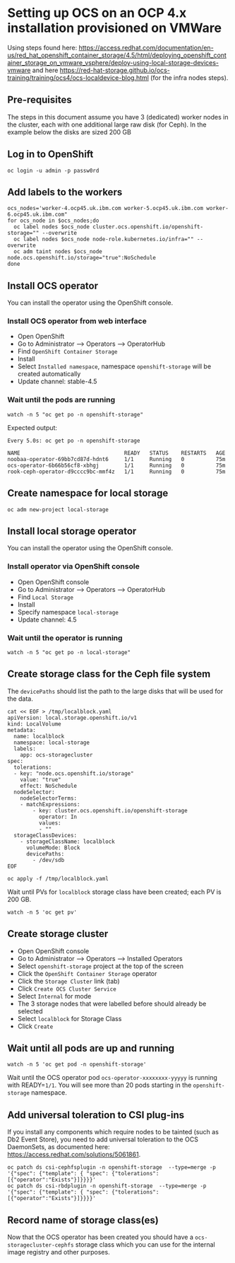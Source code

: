 # Setting up OCS on an OCP 4.x installation provisioned on VMWare

Using steps found here: https://access.redhat.com/documentation/en-us/red_hat_openshift_container_storage/4.5/html/deploying_openshift_container_storage_on_vmware_vsphere/deploy-using-local-storage-devices-vmware and here https://red-hat-storage.github.io/ocs-training/training/ocs4/ocs-localdevice-blog.html (for the infra nodes steps).

## Pre-requisites
The steps in this document assume you have 3 (dedicated) worker nodes in the cluster, each with one additional large raw disk (for Ceph). In the example below the disks are sized 200 GB

## Log in to OpenShift
```
oc login -u admin -p passw0rd
```

## Add labels to the workers
```
ocs_nodes='worker-4.ocp45.uk.ibm.com worker-5.ocp45.uk.ibm.com worker-6.ocp45.uk.ibm.com"
for ocs_node in $ocs_nodes;do
  oc label nodes $ocs_node cluster.ocs.openshift.io/openshift-storage="" --overwrite
  oc label nodes $ocs_node node-role.kubernetes.io/infra="" --overwrite
  oc adm taint nodes $ocs_node node.ocs.openshift.io/storage="true":NoSchedule
done
```

## Install OCS operator
You can install the operator using the OpenShift console.

### Install OCS operator from web interface
- Open OpenShift
- Go to Administrator --> Operators --> OperatorHub
- Find `OpenShift Container Storage`
- Install
- Select `Installed namespace`, namespace `openshift-storage` will be created automatically
- Update channel: stable-4.5

### Wait until the pods are running
```
watch -n 5 "oc get po -n openshift-storage"
```

Expected output:
```
Every 5.0s: oc get po -n openshift-storage

NAME                                 READY   STATUS    RESTARTS   AGE
noobaa-operator-69bb7cd87d-hdnt6     1/1     Running   0          75m
ocs-operator-6b66b56cf8-xbhgj        1/1     Running   0          75m
rook-ceph-operator-d9cccc9bc-mmf4z   1/1     Running   0          75m
```

## Create namespace for local storage
```
oc adm new-project local-storage
```

## Install local storage operator
You can install the operator using the OpenShift console.

### Install operator via OpenShift console
- Open OpenShift console
- Go to Administrator --> Operators --> OperatorHub
- Find `Local Storage`
- Install
- Specify namespace `local-storage`
- Update channel: 4.5


### Wait until the operator is running
```
watch -n 5 "oc get po -n local-storage"
```

## Create storage class for the Ceph file system
The `devicePaths` should list the path to the large disks that will be used for the data.
```
cat << EOF > /tmp/localblock.yaml
apiVersion: local.storage.openshift.io/v1
kind: LocalVolume
metadata:
  name: localblock
  namespace: local-storage
  labels:
    app: ocs-storagecluster
spec:
  tolerations:
  - key: "node.ocs.openshift.io/storage"
    value: "true"
    effect: NoSchedule
  nodeSelector:
    nodeSelectorTerms:
    - matchExpressions:
        - key: cluster.ocs.openshift.io/openshift-storage
          operator: In
          values:
          - ""
  storageClassDevices:
    - storageClassName: localblock
      volumeMode: Block
      devicePaths:
        - /dev/sdb
EOF

oc apply -f /tmp/localblock.yaml
```

Wait until PVs for `localblock` storage class have been created; each PV is 200 GB.
```
watch -n 5 'oc get pv'
```

## Create storage cluster
- Open OpenShift console
- Go to Administrator --> Operators --> Installed Operators
- Select `openshift-storage` project at the top of the screen
- Click the `OpenShift Container Storage` operator
- Click the `Storage Cluster` link (tab)
- Click `Create OCS Cluster Service`
- Select `Internal` for mode
- The 3 storage nodes that were labelled before should already be selected
- Select `localblock` for Storage Class
- Click `Create`

## Wait until all pods are up and running
```
watch -n 5 'oc get pod -n openshift-storage'
```

Wait until the OCS operator pod `ocs-operator-xxxxxxxx-yyyyy` is running with READY=`1/1`. You will see more than 20 pods starting in the `openshift-storage` namespace.

## Add universal toleration to CSI plug-ins
If you install any components which require nodes to be tainted (such as Db2 Event Store), you need to add universal toleration to the OCS DaemonSets, as documented here: https://access.redhat.com/solutions/5061861.
```
oc patch ds csi-cephfsplugin -n openshift-storage  --type=merge -p '{"spec": {"template": { "spec": {"tolerations":[{"operator":"Exists"}]}}}}'
oc patch ds csi-rbdplugin -n openshift-storage  --type=merge -p '{"spec": {"template": { "spec": {"tolerations":[{"operator":"Exists"}]}}}}'
```

## Record name of storage class(es)
Now that the OCS operator has been created you should have a `ocs-storagecluster-cephfs` storage class which you can use for the internal image registry and other purposes.